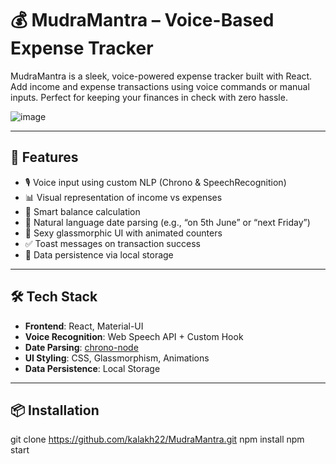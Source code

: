 # 💰 MudraMantra – Voice-Based Expense Tracker

MudraMantra is a sleek, voice-powered expense tracker built with React. Add income and expense transactions using voice commands or manual inputs. Perfect for keeping your finances in check with zero hassle.


![image](https://github.com/user-attachments/assets/6e14e15c-e4cb-4172-bae5-e4e942356437)


---

## 🚀 Features

- 🎙️ Voice input using custom NLP (Chrono & SpeechRecognition)
- 📊 Visual representation of income vs expenses
- 🧮 Smart balance calculation
- 📅 Natural language date parsing (e.g., “on 5th June” or “next Friday”)
- 🪩 Sexy glassmorphic UI with animated counters
- ✅ Toast messages on transaction success
- 💾 Data persistence via local storage

---

## 🛠️ Tech Stack

- **Frontend**: React, Material-UI
- **Voice Recognition**: Web Speech API + Custom Hook
- **Date Parsing**: [chrono-node](https://www.npmjs.com/package/chrono-node)
- **UI Styling**: CSS, Glassmorphism, Animations
- **Data Persistence**: Local Storage

---

## 📦 Installation

git clone https://github.com/kalakh22/MudraMantra.git
npm install
npm start
